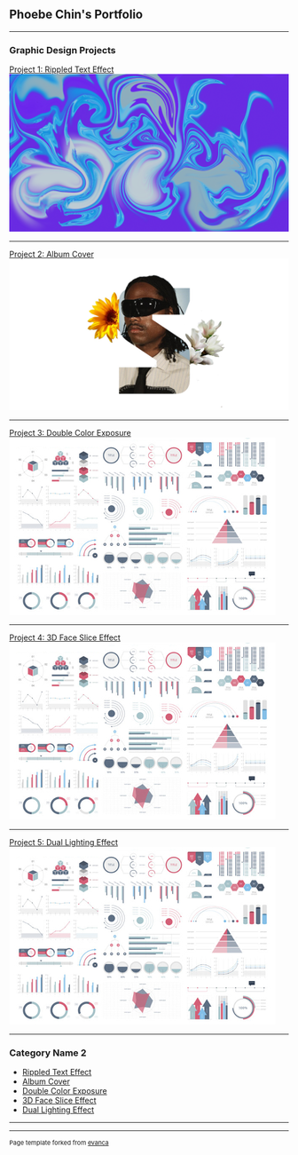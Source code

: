 ## Phoebe Chin's Portfolio

---

### Graphic Design Projects

[Project 1: Rippled Text Effect](/sample_page)
<img src="images/Untitled.png?raw=true"/>

---
[Project 2: Album Cover](/pdf/sample_presentation.pdf)
<img src="images/steve.jpg?raw=true"/>

---
[Project 3: Double Color Exposure](http://example.com/)
<img src="images/dummy_thumbnail.jpg?raw=true"/>

---
[Project 4: 3D Face Slice Effect](http://example.com/)
<img src="images/dummy_thumbnail.jpg?raw=true"/>

---
[Project 5: Dual Lighting Effect](http://example.com/)
<img src="images/dummy_thumbnail.jpg?raw=true"/>

---

### Category Name 2

- [Rippled Text Effect](http://example.com/)
- [Album Cover](http://example.com/)
- [Double Color Exposure](http://example.com/)
- [3D Face Slice Effect](http://example.com/)
- [Dual Lighting Effect](http://example.com/)

---




---
<p style="font-size:11px">Page template forked from <a href="https://github.com/evanca/quick-portfolio">evanca</a></p>
<!-- Remove above link if you don't want to attibute -->
